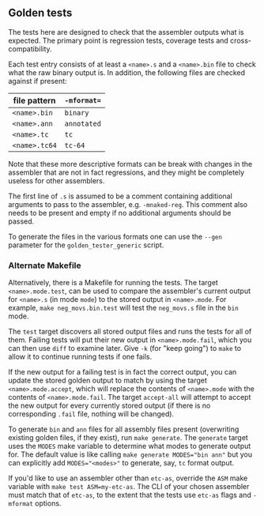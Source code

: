 ## Golden tests

The tests here are designed to check that the assembler outputs what is expected. The primary point is regression tests, coverage tests and cross-compatibility.

Each test entry consists of at least a `<name>.s` and a `<name>.bin` file to check what the raw binary output is. In addition, the following files are checked against if present:

| file pattern  | `-mformat=` |
|---------------|-------------|
| `<name>.bin`  | `binary`    |
| `<name>.ann`  | `annotated` |
| `<name>.tc`   | `tc`        |
| `<name>.tc64` | `tc-64`     |

Note that these more descriptive formats can be break with changes in the assembler that are not in fact regressions, and they might be completely useless for other assemblers.

The first line of `.s` is assumed to be a comment containing additional arguments to pass to the assembler, e.g. `-mnaked-reg`. This comment also needs to be present and empty if no additional arguments should be passed.

To generate the files in the various formats one can use the `--gen` parameter for the `golden_tester_generic` script.

### Alternate Makefile

Alternatively, there is a Makefile for running the tests. The target `<name>.mode.test`, can be used to compare the assembler's current output
for `<name>.s` (in mode `mode`) to the stored output in `<name>.mode`. For example, `make neg_movs.bin.test` will test the `neg_movs.s` file in
the `bin` mode.

The `test` target discovers all stored output files and runs the tests for all of them. Failing tests will put their new output in
`<name>.mode.fail`, which you can then use `diff` to examine later. Give `-k` (for "keep going") to `make` to allow it to continue
running tests if one fails.

If the new output for a failing test is in fact the correct output, you can update the stored golden output to match by using the target
`<name>.mode.accept`, which will replace the contents of `<name>.mode` with the contents of `<name>.mode.fail`. The target `accept-all`
will attempt to accept the new output for every currently stored output (if there is no corresponding `.fail` file, nothing will be changed).

To generate `bin` and `ann` files for all assembly files present (overwriting existing golden files, if they exist), run `make generate`.
The `generate` target uses the `MODES` make variable to determine what modes to generate output for. The default value is like calling
`make generate MODES="bin ann"` but you can explicitly add `MODES="<modes>"` to generate, say, `tc` format output.

If you'd like to use an assembler other than `etc-as`, override the `ASM` make variable with `make test ASM=my-etc-as`.
The CLI of your chosen assembler must match that of `etc-as`, to the extent that the tests use `etc-as` flags and `-mformat` options.
